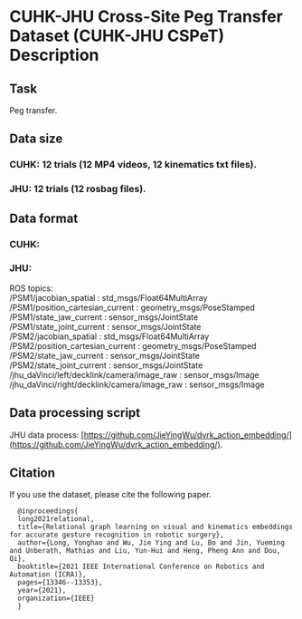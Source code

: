 # CUHK-JHU Cross-Site Peg Transfer Dataset (CUHK-JHU CSPeT) Description


## Task

Peg transfer.

## Data size

### CUHK: 12 trials (12 MP4 videos, 12 kinematics txt files).
### JHU: 12 trials (12 rosbag files).

## Data format

### CUHK:

### JHU:

ROS topics:      
             /PSM1/jacobian_spatial                     : std_msgs/Float64MultiArray
             /PSM1/position_cartesian_current               : geometry_msgs/PoseStamped 
             /PSM1/state_jaw_current                        : sensor_msgs/JointState    
             /PSM1/state_joint_current                      : sensor_msgs/JointState    
             /PSM2/jacobian_spatial                         : std_msgs/Float64MultiArray
             /PSM2/position_cartesian_current               : geometry_msgs/PoseStamped 
             /PSM2/state_jaw_current                        : sensor_msgs/JointState    
             /PSM2/state_joint_current                      : sensor_msgs/JointState    
             /jhu_daVinci/left/decklink/camera/image_raw    : sensor_msgs/Image         
             /jhu_daVinci/right/decklink/camera/image_raw    : sensor_msgs/Image


## Data processing script

JHU data process: [https://github.com/JieYingWu/dvrk_action_embedding/](https://github.com/JieYingWu/dvrk_action_embedding/).

## Citation

If you use the dataset, please cite the following paper.

      @inproceedings{
      long2021relational,
      title={Relational graph learning on visual and kinematics embeddings for accurate gesture recognition in robotic surgery},
      author={Long, Yonghao and Wu, Jie Ying and Lu, Bo and Jin, Yueming and Unberath, Mathias and Liu, Yun-Hui and Heng, Pheng Ann and Dou, Qi},
      booktitle={2021 IEEE International Conference on Robotics and Automation (ICRA)},
      pages={13346--13353},
      year={2021},
      organization={IEEE}
      }

